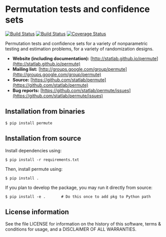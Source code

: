 # Permutation tests and confidence sets
[![Build Status](https://travis-ci.org/statlab/permute.svg?branch=master)](https://travis-ci.org/statlab/permute?branch=master)
[![Build Status](https://ci.appveyor.com/api/projects/status/uijsl9itml9uvjd8/branch/master?svg=true)](https://ci.appveyor.com/project/jarrodmillman/permute/branch/master)
[![Coverage Status](https://coveralls.io/repos/statlab/permute/badge.svg?branch=master)](https://coveralls.io/r/statlab/permute?branch=master)

Permutation tests and confidence sets for a variety of nonparametric
testing and estimation problems, for a variety of randomization designs.

- **Website (including documentation):** [http://statlab.github.io/permute](http://statlab.github.io/permute)
- **Mailing list:** [http://groups.google.com/group/permute](http://groups.google.com/group/permute)
- **Source:** [https://github.com/statlab/permute](https://github.com/statlab/permute)
- **Bug reports:** [https://github.com/statlab/permute/issues](https://github.com/statlab/permute/issues)

## Installation from binaries

```
$ pip install permute
```

## Installation from source

Install dependencies using:

```
$ pip install -r requirements.txt
```

Then, install permute using:

```
$ pip install .
```

If you plan to develop the package, you may run it directly from source:

```
$ pip install -e .       # Do this once to add pkg to Python path
```

## License information

See the file LICENSE for information on the history of this software, terms
& conditions for usage, and a DISCLAIMER OF ALL WARRANTIES.
